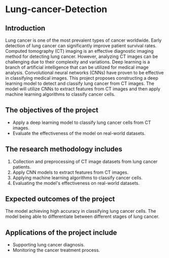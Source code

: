 # Lung-cancer-Detection
## Introduction
Lung cancer is one of the most prevalent types of cancer worldwide. Early detection of lung cancer can significantly improve patient survival rates. Computed tomography (CT) imaging is an effective diagnostic imaging method for detecting lung cancer. However, analyzing CT images can be challenging due to their complexity and variations.
Deep learning is a branch of artificial intelligence that can be utilized for medical image analysis. Convolutional neural networks (CNNs) have proven to be effective in classifying medical images.
This project proposes constructing a deep learning model to detect and classify lung cancer from CT images. The model will utilize CNNs to extract features from CT images and then apply machine learning algorithms to classify cancer cells.

## The objectives of the project
* Apply a deep learning model to classify lung cancer cells from CT images.
* Evaluate the effectiveness of the model on real-world datasets.

## The research methodology includes
1. Collection and preprocessing of CT image datasets from lung cancer patients.
2. Apply CNN models to extract features from CT images.
3. Applying machine learning algorithms to classify cancer cells.
4. Evaluating the model's effectiveness on real-world datasets.

## Expected outcomes of the project
The model achieving high accuracy in classifying lung cancer cells.
The model being able to differentiate between different stages of lung cancer.

## Applications of the project include
* Supporting lung cancer diagnosis.
* Monitoring the cancer treatment process.
